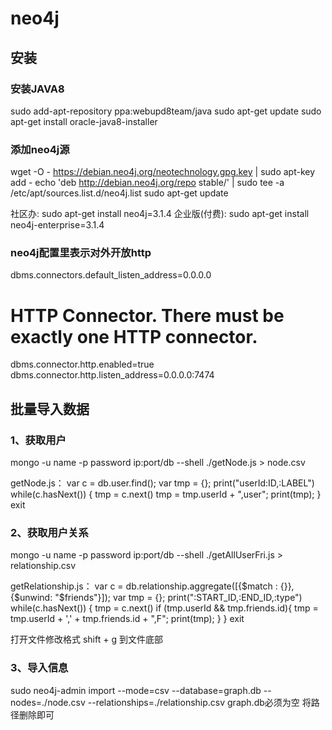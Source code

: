 # neo4j
## 安装
### 安装JAVA8
sudo add-apt-repository ppa:webupd8team/java
sudo apt-get update
sudo apt-get install oracle-java8-installer

### 添加neo4j源
wget -O - https://debian.neo4j.org/neotechnology.gpg.key | sudo apt-key add -
echo 'deb http://debian.neo4j.org/repo stable/' | sudo tee -a /etc/apt/sources.list.d/neo4j.list
sudo apt-get update


社区办:
sudo apt-get install neo4j=3.1.4
企业版(付费):
sudo apt-get install neo4j-enterprise=3.1.4


### neo4j配置里表示对外开放http
dbms.connectors.default_listen_address=0.0.0.0
# HTTP Connector. There must be exactly one HTTP connector.
dbms.connector.http.enabled=true
dbms.connector.http.listen_address=0.0.0.0:7474



## 批量导入数据

### 1、获取用户
  mongo -u name -p password ip:port/db --shell ./getNode.js > node.csv

getNode.js：
  var c = db.user.find();
  var tmp = {};
  print("userId:ID,:LABEL")
  while(c.hasNext()) {
    tmp = c.next()
    tmp = tmp.userId + ",user";
    print(tmp);
  }
  exit


### 2、获取用户关系
mongo -u name -p password ip:port/db --shell ./getAllUserFri.js > relationship.csv

getRelationship.js：
  var c = db.relationship.aggregate([{$match : {}},{$unwind: "$friends"}]);
  var tmp = {};
  print(":START_ID,:END_ID,:type")
  while(c.hasNext()) {
    tmp = c.next()
    if (tmp.userId && tmp.friends.id){
        tmp = tmp.userId + ',' + tmp.friends.id + ",F";
        print(tmp);
    }
  }
  exit

 打开文件修改格式  shift + g 到文件底部

### 3、导入信息
sudo neo4j-admin import --mode=csv --database=graph.db --nodes=./node.csv --relationships=./relationship.csv
graph.db必须为空 将路径删除即可

